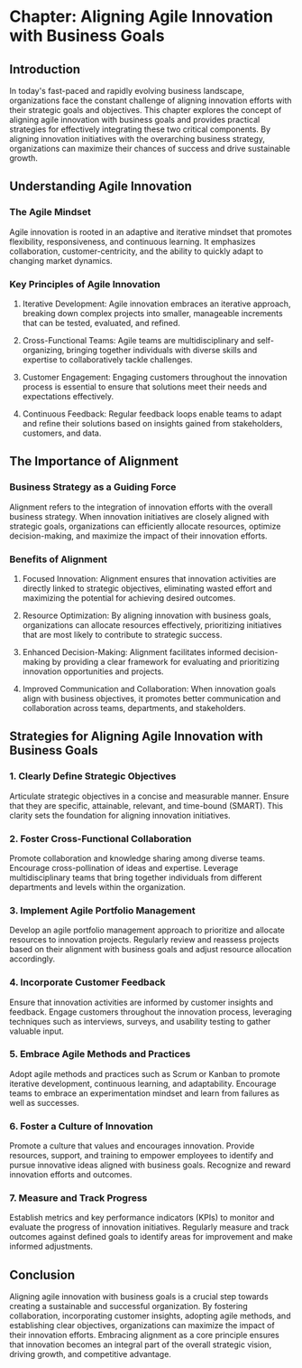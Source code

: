 Chapter: Aligning Agile Innovation with Business Goals
======================================================

Introduction
------------

In today's fast-paced and rapidly evolving business landscape, organizations face the constant challenge of aligning innovation efforts with their strategic goals and objectives. This chapter explores the concept of aligning agile innovation with business goals and provides practical strategies for effectively integrating these two critical components. By aligning innovation initiatives with the overarching business strategy, organizations can maximize their chances of success and drive sustainable growth.

Understanding Agile Innovation
------------------------------

### The Agile Mindset

Agile innovation is rooted in an adaptive and iterative mindset that promotes flexibility, responsiveness, and continuous learning. It emphasizes collaboration, customer-centricity, and the ability to quickly adapt to changing market dynamics.

### Key Principles of Agile Innovation

1. Iterative Development: Agile innovation embraces an iterative approach, breaking down complex projects into smaller, manageable increments that can be tested, evaluated, and refined.

2. Cross-Functional Teams: Agile teams are multidisciplinary and self-organizing, bringing together individuals with diverse skills and expertise to collaboratively tackle challenges.

3. Customer Engagement: Engaging customers throughout the innovation process is essential to ensure that solutions meet their needs and expectations effectively.

4. Continuous Feedback: Regular feedback loops enable teams to adapt and refine their solutions based on insights gained from stakeholders, customers, and data.

The Importance of Alignment
---------------------------

### Business Strategy as a Guiding Force

Alignment refers to the integration of innovation efforts with the overall business strategy. When innovation initiatives are closely aligned with strategic goals, organizations can efficiently allocate resources, optimize decision-making, and maximize the impact of their innovation efforts.

### Benefits of Alignment

1. Focused Innovation: Alignment ensures that innovation activities are directly linked to strategic objectives, eliminating wasted effort and maximizing the potential for achieving desired outcomes.

2. Resource Optimization: By aligning innovation with business goals, organizations can allocate resources effectively, prioritizing initiatives that are most likely to contribute to strategic success.

3. Enhanced Decision-Making: Alignment facilitates informed decision-making by providing a clear framework for evaluating and prioritizing innovation opportunities and projects.

4. Improved Communication and Collaboration: When innovation goals align with business objectives, it promotes better communication and collaboration across teams, departments, and stakeholders.

Strategies for Aligning Agile Innovation with Business Goals
------------------------------------------------------------

### 1. Clearly Define Strategic Objectives

Articulate strategic objectives in a concise and measurable manner. Ensure that they are specific, attainable, relevant, and time-bound (SMART). This clarity sets the foundation for aligning innovation initiatives.

### 2. Foster Cross-Functional Collaboration

Promote collaboration and knowledge sharing among diverse teams. Encourage cross-pollination of ideas and expertise. Leverage multidisciplinary teams that bring together individuals from different departments and levels within the organization.

### 3. Implement Agile Portfolio Management

Develop an agile portfolio management approach to prioritize and allocate resources to innovation projects. Regularly review and reassess projects based on their alignment with business goals and adjust resource allocation accordingly.

### 4. Incorporate Customer Feedback

Ensure that innovation activities are informed by customer insights and feedback. Engage customers throughout the innovation process, leveraging techniques such as interviews, surveys, and usability testing to gather valuable input.

### 5. Embrace Agile Methods and Practices

Adopt agile methods and practices such as Scrum or Kanban to promote iterative development, continuous learning, and adaptability. Encourage teams to embrace an experimentation mindset and learn from failures as well as successes.

### 6. Foster a Culture of Innovation

Promote a culture that values and encourages innovation. Provide resources, support, and training to empower employees to identify and pursue innovative ideas aligned with business goals. Recognize and reward innovation efforts and outcomes.

### 7. Measure and Track Progress

Establish metrics and key performance indicators (KPIs) to monitor and evaluate the progress of innovation initiatives. Regularly measure and track outcomes against defined goals to identify areas for improvement and make informed adjustments.

Conclusion
----------

Aligning agile innovation with business goals is a crucial step towards creating a sustainable and successful organization. By fostering collaboration, incorporating customer insights, adopting agile methods, and establishing clear objectives, organizations can maximize the impact of their innovation efforts. Embracing alignment as a core principle ensures that innovation becomes an integral part of the overall strategic vision, driving growth, and competitive advantage.
